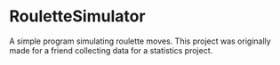 # RouletteSimulator
A simple program simulating roulette moves. This project was originally made for a friend collecting data for a statistics project.

